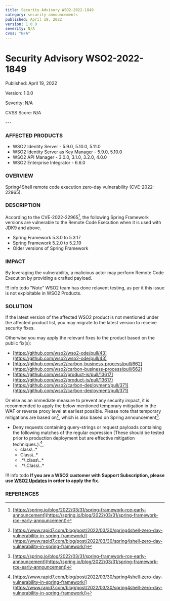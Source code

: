 ```yaml
---
title: Security Advisory WSO2-2022-1849
category: security-announcements
published: April 19, 2022
version: 1.0.0
severity: N/A
cvss: "N/A"
---
```


# Security Advisory WSO2-2022-1849

<p class="doc-info">Published: April 19, 2022</p>
<p class="doc-info">Version: 1.0.0</p>
<p class="doc-info">Severity: N/A</p>
<p class="doc-info">CVSS Score: N/A</p>
---

### AFFECTED PRODUCTS
* WSO2 Identity Server - 5.9.0, 5.10.0, 5.11.0
* WSO2 Identity Server as Key Manager - 5.9.0, 5.10.0
* WSO2 API Manager - 3.0.0, 3.1.0, 3.2.0, 4.0.0
* WSO2 Enterprise Integrator - 6.6.0


### OVERVIEW
Spring4Shell remote code execution zero-day vulnerability (CVE-2022-22965).


### DESCRIPTION
According to the CVE-2022-22965[^1], the following Spring Framework versions are vulnerable to the Remote Code Execution when it is used with JDK9 and above. 

* Spring Framework 5.3.0 to 5.3.17
* Spring Framework 5.2.0 to 5.2.19
* Older versions of Spring Framework


### IMPACT
By leveraging the vulnerability, a malicious actor may perform Remote Code Execution by providing a crafted payload.

!!! info todo "Note"
    WSO2 team has done relavent testing, as per it this issue is not exploitable in WSO2 Products.


### SOLUTION
If the latest version of the affected WSO2 product is not mentioned under the affected product list, you may migrate to the latest version to receive security fixes.

Otherwise you may apply the relevant fixes to the product based on the public fix(s):

* [https://github.com/wso2/wso2-ode/pull/43](https://github.com/wso2/wso2-ode/pull/43)
* [https://github.com/wso2/carbon-business-process/pull/662](https://github.com/wso2/carbon-business-process/pull/662)
* [https://github.com/wso2/product-is/pull/13617](https://github.com/wso2/product-is/pull/13617)
* [https://github.com/wso2/carbon-deployment/pull/371](https://github.com/wso2/carbon-deployment/pull/371)

Or else as an immediate measure to prevent any security impact, it is recommended to apply the below mentioned temporary mitigation in the WAF or reverse proxy level at earliest possible. Please note that temporary mitigations are based on[^2], which is also based on Spring announcement[^1]. 

* Deny requests containing query-strings or request payloads containing the following matches of the regular expression (These should be tested prior to production deployment but are effective mitigation techniques.):[^2], 
    * class\\..*
    * Class\\..*
    * .\*\\.class\\..*
    * .\*\\.Class\\..*

!!! info todo
    **If you are a WSO2 customer with Support Subscription, please use [WSO2 Updates](https://wso2.com/updates/) in order to apply the fix.**


### REFERENCES
[^1]: [https://spring.io/blog/2022/03/31/spring-framework-rce-early-announcement](https://spring.io/blog/2022/03/31/spring-framework-rce-early-announcement)
[^2]: [https://www.rapid7.com/blog/post/2022/03/30/spring4shell-zero-day-vulnerability-in-spring-framework/](https://www.rapid7.com/blog/post/2022/03/30/spring4shell-zero-day-vulnerability-in-spring-framework/)
[^3]: [https://docs.wso2.com/display/Security/CVE-2022-22965](https://docs.wso2.com/display/Security/CVE-2022-22965)
